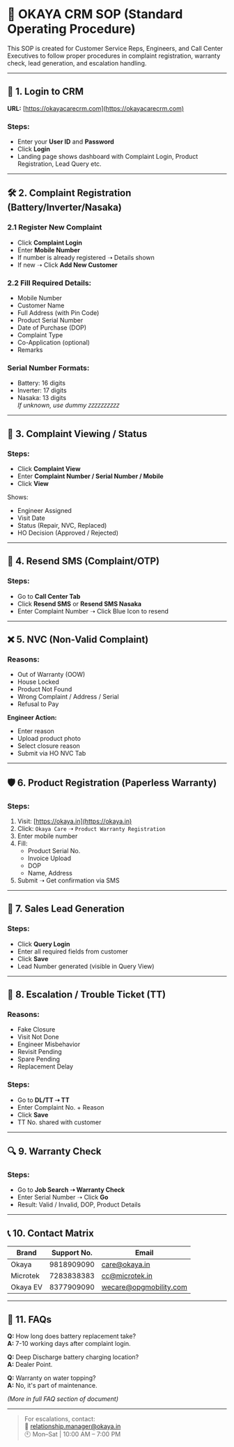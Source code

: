 # 📘 OKAYA CRM SOP (Standard Operating Procedure)

This SOP is created for Customer Service Reps, Engineers, and Call Center Executives to follow proper procedures in complaint registration, warranty check, lead generation, and escalation handling.

---

## 🔐 1. Login to CRM

**URL:** [https://okayacarecrm.com](https://okayacarecrm.com)

### Steps:
- Enter your **User ID** and **Password**
- Click **Login**
- Landing page shows dashboard with Complaint Login, Product Registration, Lead Query etc.

---

## 🛠️ 2. Complaint Registration (Battery/Inverter/Nasaka)

### 2.1 Register New Complaint
- Click **Complaint Login**
- Enter **Mobile Number**
- If number is already registered ➝ Details shown
- If new ➝ Click **Add New Customer**

### 2.2 Fill Required Details:
- Mobile Number
- Customer Name
- Full Address (with Pin Code)
- Product Serial Number
- Date of Purchase (DOP)
- Complaint Type
- Co-Application (optional)
- Remarks

### Serial Number Formats:
- Battery: 16 digits  
- Inverter: 17 digits  
- Nasaka: 13 digits  
*If unknown, use dummy `ZZZZZZZZZZ`*

---

## 🔎 3. Complaint Viewing / Status

### Steps:
- Click **Complaint View**
- Enter **Complaint Number / Serial Number / Mobile**
- Click **View**

Shows:
- Engineer Assigned
- Visit Date
- Status (Repair, NVC, Replaced)
- HO Decision (Approved / Rejected)

---

## 📩 4. Resend SMS (Complaint/OTP)

### Steps:
- Go to **Call Center Tab**
- Click **Resend SMS** or **Resend SMS Nasaka**
- Enter Complaint Number ➝ Click Blue Icon to resend

---

## ❌ 5. NVC (Non-Valid Complaint)

### Reasons:
- Out of Warranty (OOW)
- House Locked
- Product Not Found
- Wrong Complaint / Address / Serial
- Refusal to Pay

**Engineer Action:**
- Enter reason
- Upload product photo
- Select closure reason
- Submit via HO NVC Tab

---

## 🛡️ 6. Product Registration (Paperless Warranty)

### Steps:
1. Visit: [https://okaya.in](https://okaya.in)
2. Click: `Okaya Care` ➝ `Product Warranty Registration`
3. Enter mobile number
4. Fill:
   - Product Serial No.
   - Invoice Upload
   - DOP
   - Name, Address
5. Submit ➝ Get confirmation via SMS

---

## 🧾 7. Sales Lead Generation

### Steps:
- Click **Query Login**
- Enter all required fields from customer
- Click **Save**
- Lead Number generated (visible in Query View)

---

## 🚨 8. Escalation / Trouble Ticket (TT)

### Reasons:
- Fake Closure
- Visit Not Done
- Engineer Misbehavior
- Revisit Pending
- Spare Pending
- Replacement Delay

### Steps:
- Go to **DL/TT ➝ TT**
- Enter Complaint No. + Reason
- Click **Save**
- TT No. shared with customer

---

## 🔍 9. Warranty Check

### Steps:
- Go to **Job Search ➝ Warranty Check**
- Enter Serial Number ➝ Click **Go**
- Result: Valid / Invalid, DOP, Product Details

---

## 📞 10. Contact Matrix

| Brand             | Support No.     | Email                      |
|------------------|-----------------|----------------------------|
| Okaya             | 9818909090      | care@okaya.in              |
| Microtek          | 7283838383      | cc@microtek.in             |
| Okaya EV          | 8377909090      | wecare@opgmobility.com     |

---

## 🧠 11. FAQs

**Q:** How long does battery replacement take?  
**A:** 7-10 working days after complaint login.

**Q:** Deep Discharge battery charging location?  
**A:** Dealer Point.

**Q:** Warranty on water topping?  
**A:** No, it's part of maintenance.

*(More in full FAQ section of document)*

---

> For escalations, contact:  
📧 relationship.manager@okaya.in  
🕙 Mon–Sat | 10:00 AM – 7:00 PM

